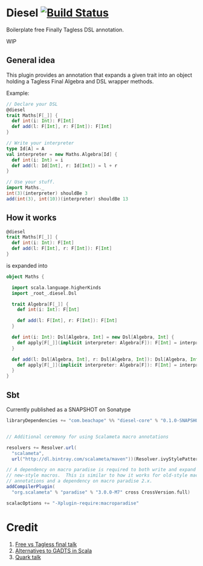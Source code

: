 # Diesel [![Build Status](https://travis-ci.org/lloydmeta/diesel.svg?branch=master)](https://travis-ci.org/lloydmeta/diesel)

Boilerplate free Finally Tagless DSL annotation.

WIP

## General idea

This plugin provides an annotation that expands a given trait into an object
holding a Tagless Final Algebra and DSL wrapper methods.

Example:

```scala
// Declare your DSL
@diesel
trait Maths[F[_]] {
  def int(i: Int): F[Int]
  def add(l: F[Int], r: F[Int]): F[Int]
}

// Write your interpreter
type Id[A] = A
val interpreter = new Maths.Algebra[Id] {
  def int(i: Int) = i
  def add(l: Id[Int], r: Id[Int]) = l + r
}

// Use your stuff.
import Maths._
int(3)(interpreter) shouldBe 3
add(int(3), int(10))(interpreter) shouldBe 13
```

## How it works

```scala
@diesel
trait Maths[F[_]] {
  def int(i: Int): F[Int]
  def add(l: F[Int], r: F[Int]): F[Int]
}
```

is expanded into

```scala
object Maths {

  import scala.language.higherKinds
  import _root_.diesel.Dsl

  trait Algebra[F[_]] {
    def int(i: Int): F[Int]

    def add(l: F[Int], r: F[Int]): F[Int]
  }

  def int(i: Int): Dsl[Algebra, Int] = new Dsl[Algebra, Int] {
    def apply[F[_]](implicit interpreter: Algebra[F]): F[Int] = interpreter.int(i)
  }

  def add(l: Dsl[Algebra, Int], r: Dsl[Algebra, Int]): Dsl[Algebra, Int] = new Dsl[Algebra, Int] {
    def apply[F[_]](implicit interpreter: Algebra[F]): F[Int] = interpreter.add(l.apply[F], r.apply[F])
  }
}
```

## Sbt

Currently published as a SNAPSHOT on Sonatype

```scala
libraryDependencies += "com.beachape" %% "diesel-core" % "0.1.0-SNAPSHOT"


// Additional ceremony for using Scalameta macro annotations

resolvers += Resolver.url(
  "scalameta",
  url("http://dl.bintray.com/scalameta/maven"))(Resolver.ivyStylePatterns)

// A dependency on macro paradise is required to both write and expand
// new-style macros.  This is similar to how it works for old-style macro
// annotations and a dependency on macro paradise 2.x.
addCompilerPlugin(
  "org.scalameta" % "paradise" % "3.0.0-M7" cross CrossVersion.full)

scalacOptions += "-Xplugin-require:macroparadise"

```

# Credit
1. [Free vs Tagless final talk](https://github.com/cb372/free-vs-tagless-final)
2. [Alternatives to GADTS in Scala](https://pchiusano.github.io/2014-05-20/scala-gadts.html)
3. [Quark talk](https://www.slideshare.net/jdegoes/quark-a-purelyfunctional-scala-dsl-for-data-processing-analytics)
